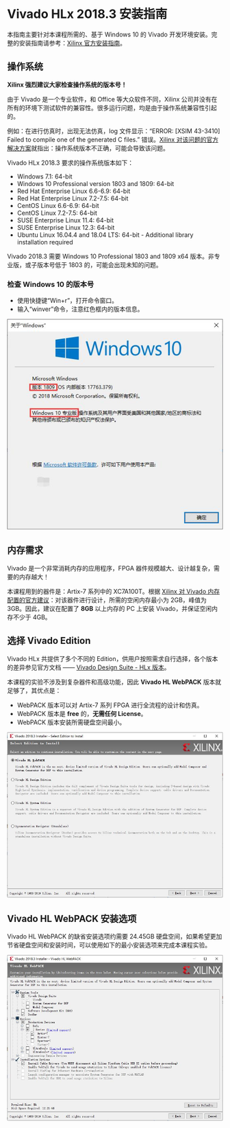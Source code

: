 # Vivado HLx 2018.3 安装指南

本指南主要针对本课程所需的、基于 Windows 10 的 Vivado 开发环境安装。完整的安装指南请参考：[Xilinx 官方安装指南](https://china.xilinx.com/content/dam/xilinx/support/documentation/sw_manuals/xilinx2018_3/ug973-vivado-release-notes-install-license.pdf)。

## 操作系统

**Xilinx 强烈建议大家检查操作系统的版本号！**

由于 Vivado 是一个专业软件，和 Office 等大众软件不同，Xilinx 公司并没有在所有的环境下测试软件的兼容性。很多运行问题，均是由于操作系统兼容性引起的。

例如：在进行仿真时，出现无法仿真，log 文件显示：“ERROR: [XSIM 43-3410] Failed to compile one of the generated C files.” 错误。[Xilinx 对该问题的官方解决方案](https://forums.xilinx.com/t5/Simulation-and-Verification/ERROR-XSIM-43-3410-Failed-to-compile-one-of-the-generated-C/td-p/713272)就指出：操作系统版本不正确，可能会导致该问题。

Vivado HLx 2018.3 要求的操作系统版本如下：
- Windows 7.1: 64-bit
- Windows 10 Professional version 1803 and 1809: 64-bit
- Red Hat Enterprise Linux 6.6-6.9: 64-bit
- Red Hat Enterprise Linux 7.2-7.5: 64-bit
- CentOS Linux 6.6-6.9: 64-bit
- CentOS Linux 7.2-7.5: 64-bit
- SUSE Enterprise Linux 11.4: 64-bit
- SUSE Enterprise Linux 12.3: 64-bit
- Ubuntu Linux 16.04.4 and 18.04 LTS: 64-bit - Additional library installation required

Vivado 2018.3 需要 Windows 10 Professional 1803 and 1809 x64 版本。非专业版，或子版本号低于 1803 的，可能会出现未知的问题。

### 检查 Windows 10 的版本号

- 使用快捷键“Win+r”，打开命令窗口。
- 输入“winver”命令，注意红色框内的版本信息。

![Windows 版本 —— 注意红色框内的版本信息](./Screenshot/windows_version.jpg)

## 内存需求

Vivado 是一个非常消耗内存的应用程序，FPGA 器件规模越大、设计越复杂，需要的内存越大！

本课程用到的器件是：Artix-7 系列中的 XC7A100T。根据 [Xilinx 对 Vivado 内存配置的官方建议](https://www.xilinx.com/products/design-tools/vivado/memory.html)：对该器件进行设计，所需的空闲内存最小为 2GB，峰值为 3GB。因此，建议在配置了 **8GB** 以上内存的 PC 上安装 Vivado，并保证空闲内存不少于 4GB。

## 选择 Vivado Edition

Vivado HLx 共提供了多个不同的 Edition，供用户按照需求自行选择，各个版本的差异参见官方文档 —— [Vivado Design Suite - HLx 版本](https://china.xilinx.com/products/design-tools/vivado.html#buy)。

本课程的实验不涉及到复杂器件和高级功能，因此 **Vivado HL WebPACK** 版本就足够了，其优点是：

- WebPACK 版本可以对 Artix-7 系列 FPGA 进行全流程的设计和仿真。
- WebPACK 版本是 **free** 的，**无需任何 License**。
- WebPACK 版本安装所需硬盘空间最小。

![选择 Vivado HL WebPACK Edition](./Screenshot/select_edition.jpg)

## Vivado HL WebPACK 安装选项

Vivado HL WebPACK 的缺省安装选项约需要 24.45GB 硬盘空间，如果希望更加节省硬盘空间和安装时间，可以使用如下的最小安装选项来完成本课程实验。

![WebPACK 最小安装选项](./Screenshot/install_options_minimal.jpg)
